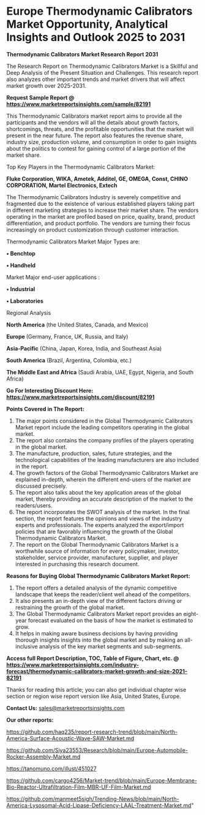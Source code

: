 # Europe Thermodynamic Calibrators Market Opportunity, Analytical Insights and Outlook 2025 to 2031

<strong>Thermodynamic Calibrators Market Research Report 2031</strong>

The Research Report on Thermodynamic Calibrators Market is a Skillful and Deep Analysis of the Present Situation and Challenges. This research report also analyzes other important trends and market drivers that will affect market growth over 2025-2031.

<strong>Request Sample Report @ <a href=https://www.marketreportsinsights.com/sample/82191>https://www.marketreportsinsights.com/sample/82191</a></strong>

This Thermodynamic Calibrators market report aims to provide all the participants and the vendors will all the details about growth factors, shortcomings, threats, and the profitable opportunities that the market will present in the near future. The report also features the revenue share, industry size, production volume, and consumption in order to gain insights about the politics to contest for gaining control of a large portion of the market share.

Top Key Players in the Thermodynamic Calibrators Market:

<strong>Fluke Corporation, WIKA, Ametek, Additel, GE, OMEGA, Const, CHINO CORPORATION, Martel Electronics, Extech</strong>

The Thermodynamic Calibrators Industry is severely competitive and fragmented due to the existence of various established players taking part in different marketing strategies to increase their market share. The vendors operating in the market are profiled based on price, quality, brand, product differentiation, and product portfolio. The vendors are turning their focus increasingly on product customization through customer interaction.

Thermodynamic Calibrators Market Major Types are:

<strong>• Benchtop

• Handheld</strong>

Market Major end-user applications :

<strong>• Industrial

• Laboratories</strong>

Regional Analysis

</u><strong><b>North America</b></strong> (the United States, Canada, and Mexico)

<strong><b>Europe </b></strong>(Germany, France, UK, Russia, and Italy)

<strong><b>Asia-Pacific</b></strong> (China, Japan, Korea, India, and Southeast Asia)

<strong><b>South America</b></strong> (Brazil, Argentina, Colombia, etc.)

<strong><b>The Middle East and Africa</b></strong> (Saudi Arabia, UAE, Egypt, Nigeria, and South Africa)

<strong>Go For Interesting Discount Here: <a href=https://www.marketreportsinsights.com/discount/82191>https://www.marketreportsinsights.com/discount/82191</a></strong>

<strong>Points Covered in The Report:</strong>
<ol>
  <li>The major points considered in the Global Thermodynamic Calibrators Market report include the leading competitors operating in the global market.</li>
  <li>The report also contains the company profiles of the players operating in the global market.</li>
  <li>The manufacture, production, sales, future strategies, and the technological capabilities of the leading manufacturers are also included in the report.</li>
  <li>The growth factors of the Global Thermodynamic Calibrators Market are explained in-depth, wherein the different end-users of the market are discussed precisely.</li>
  <li>The report also talks about the key application areas of the global market, thereby providing an accurate description of the market to the readers/users.</li>
  <li>The report incorporates the SWOT analysis of the market. In the final section, the report features the opinions and views of the industry experts and professionals. The experts analyzed the export/import policies that are favorably influencing the growth of the Global Thermodynamic Calibrators Market.</li>
  <li>The report on the Global Thermodynamic Calibrators Market is a worthwhile source of information for every policymaker, investor, stakeholder, service provider, manufacturer, supplier, and player interested in purchasing this research document.</li>
</ol>
<strong>Reasons for Buying Global Thermodynamic Calibrators Market Report:</strong>

<ol>
  <li>The report offers a detailed analysis of the dynamic competitive landscape that keeps the reader/client well ahead of the competitors.</li>
  <li>It also presents an in-depth view of the different factors driving or restraining the growth of the global market.</li>
  <li>The Global Thermodynamic Calibrators Market report provides an eight-year forecast evaluated on the basis of how the market is estimated to grow.</li>
  <li>It helps in making aware business decisions by having providing thorough insights insights into the global market and by making an all-inclusive analysis of the key market segments and sub-segments.</li>
</ol>
<strong>Access full Report Description, TOC, Table of Figure, Chart, etc. @ <a href=https://www.marketreportsinsights.com/industry-forecast/thermodynamic-calibrators-market-growth-and-size-2021-82191>https://www.marketreportsinsights.com/industry-forecast/thermodynamic-calibrators-market-growth-and-size-2021-82191</a></strong>


Thanks for reading this article; you can also get individual chapter wise section or region wise report version like Asia, United States, Europe.

<strong>Contact Us:</strong>
sales@marketreportsinsights.com

<strong>Our other reports:</strong>

<a href=https://github.com/haq235/report-research-trend/blob/main/North-America-Surface-Acoustic-Wave-SAW-Market.md>https://github.com/haq235/report-research-trend/blob/main/North-America-Surface-Acoustic-Wave-SAW-Market.md</a>

<a href=https://github.com/Siya23553/Research/blob/main/Europe-Automobile-Rocker-Assembly-Market.md>https://github.com/Siya23553/Research/blob/main/Europe-Automobile-Rocker-Assembly-Market.md</a>

<a href=https://tanomuno.com/illust/451027>https://tanomuno.com/illust/451027</a>

<a href=https://github.com/cargo4256/Market-trend/blob/main/Europe-Membrane-Bio-Reactor-Ultrafiltration-Film-MBR-UF-Film-Market.md>https://github.com/cargo4256/Market-trend/blob/main/Europe-Membrane-Bio-Reactor-Ultrafiltration-Film-MBR-UF-Film-Market.md</a>

<a href=https://github.com/manmeet5sigh/Trending-News/blob/main/North-America-Lysosomal-Acid-Lipase-Deficiency-LAAL-Treatment-Market.md>https://github.com/manmeet5sigh/Trending-News/blob/main/North-America-Lysosomal-Acid-Lipase-Deficiency-LAAL-Treatment-Market.md</a>"
